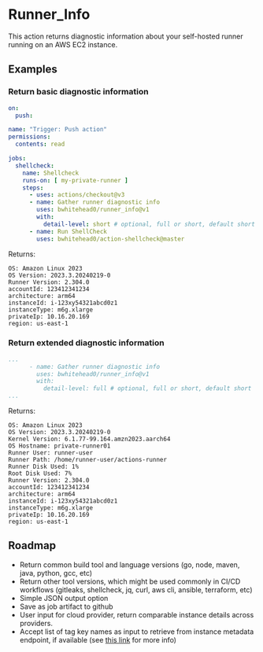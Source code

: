 # Runner_Info

This action returns diagnostic information about your self-hosted runner running on an AWS EC2 instance.

## Examples

### Return basic diagnostic information

```yaml
on:
  push:

name: "Trigger: Push action"
permissions:
  contents: read

jobs:
  shellcheck:
    name: Shellcheck
    runs-on: [ my-private-runner ]
    steps:
      - uses: actions/checkout@v3
      - name: Gather runner diagnostic info
        uses: bwhitehead0/runner_info@v1
        with:
          detail-level: short # optional, full or short, default short
      - name: Run ShellCheck
        uses: bwhitehead0/action-shellcheck@master
```

Returns:
```
OS: Amazon Linux 2023
OS Version: 2023.3.20240219-0
Runner Version: 2.304.0
accountId: 123412341234
architecture: arm64
instanceId: i-123xy54321abcd0z1
instanceType: m6g.xlarge
privateIp: 10.16.20.169
region: us-east-1
```
### Return extended diagnostic information

```yaml
...
      - name: Gather runner diagnostic info
        uses: bwhitehead0/runner_info@v1
        with:
          detail-level: full # optional, full or short, default short
...
```

Returns:
```
OS: Amazon Linux 2023
OS Version: 2023.3.20240219-0
Kernel Version: 6.1.77-99.164.amzn2023.aarch64
OS Hostname: private-runner01
Runner User: runner-user
Runner Path: /home/runner-user/actions-runner
Runner Disk Used: 1%
Root Disk Used: 7%
Runner Version: 2.304.0
accountId: 123412341234
architecture: arm64
instanceId: i-123xy54321abcd0z1
instanceType: m6g.xlarge
privateIp: 10.16.20.169
region: us-east-1
```

## Roadmap

* Return common build tool and language versions (go, node, maven, java, python, gcc, etc)
* Return other tool versions, which might be used commonly in CI/CD workflows (gitleaks, shellcheck, jq, curl, aws cli, ansible, terraform, etc)
* Simple JSON output option
* Save as job artifact to github
* User input for cloud provider, return comparable instance details across providers.
* Accept list of tag key names as input to retrieve from instance metadata endpoint, if available (see [this link](https://docs.aws.amazon.com/AWSEC2/latest/UserGuide/Using_Tags.html#allow-access-to-tags-in-IMDS) for more info)